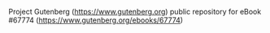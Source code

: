 Project Gutenberg (https://www.gutenberg.org) public repository for
eBook #67774 (https://www.gutenberg.org/ebooks/67774)
